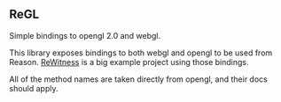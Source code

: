 ReGL
---
Simple bindings to opengl 2.0 and webgl.

This library exposes bindings to both webgl and opengl to be used from Reason.
[ReWitness](https://github.com/bsansouci/rewitness) is a big example project using those bindings.

All of the method names are taken directly from opengl, and their docs should apply.

